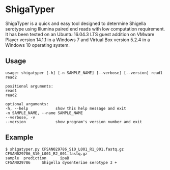 # ShigaTyper

ShigaTyper is a quick and easy tool designed to determine Shigella serotype using Illumina paired end reads with low computation requirement. It has been tested on an Ubuntu 16.04.3 LTS guest addition on VMware Player version 14.1.1 in a Windows 7 and Virtual Box version 5.2.4 in a Windows 10 operating system.

## Usage

    usage: shigatyper [-h] [-n SAMPLE_NAME] [--verbose] [--version] read1 read2

    positional arguments:
    read1
    read2

    optional arguments:
    -h, --help            show this help message and exit
    -n SAMPLE_NAME, --name SAMPLE_NAME
    --verbose, -v
    --version             show program's version number and exit

## Example

    $ shigatyper.py CFSAN029786_S10_L001_R1_001.fastq.gz CFSAN029786_S10_L001_R2_001.fastq.gz
    sample  prediction      ipaB
    CFSAN029786     Shigella dysenteriae serotype 3 +